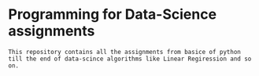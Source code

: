 
# Programming for Data-Science assignments 
    This repository contains all the assignments from basice of python till the end of data-scince algorithms like Linear Regiression and so on.